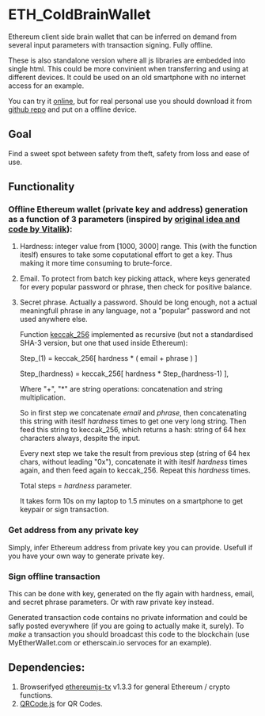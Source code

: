 # ETH_ColdBrainWallet
Ethereum client side brain wallet that can be inferred on demand from several input parameters with transaction signing. Fully offline.

These is also standalone version where all js libraries are embedded into single html. This could be more convinient when transferring and using at different devices. It could be used on an old smartphone with no internet access for an example.

You can try it [online](https://amchercashin.github.io/ETH_ColdBrainWallet/ColdBrainWallet-standalone.html), but for real personal use you should download it from [github repo](https://github.com/amchercashin/ETH_ColdBrainWallet/) and put on a offline device.

## Goal
Find a sweet spot between safety from theft, safety from loss and ease of use.

## Functionality
### Offline Ethereum wallet (private key and address) generation as a function of 3 parameters (inspired by [original idea and code by Vitalik](https://www.reddit.com/r/ethereum/comments/535ovp/is_there_a_javascript_library_for_generating/d7q8hq7/?st=j7gaygm8&sh=435756ff)):
  1. Hardness: integer value from [1000, 3000] range. This (with the function iteslf) ensures to take some coputational effort to get a key. Thus making it more time consuming to brute-force. 
  2. Email. To protect from batch key picking attack, where keys generated for every popular password or phrase, then check for positive balance. 
  3. Secret phrase. Actually a password. Should be long enough, not a actual meaningfull phrase in any language, not a "popular" password and not used anywhere else.
  
     Function [keccak_256](https://en.wikipedia.org/wiki/SHA-3) implemented as recursive (but not a standardised SHA-3 version, but one that used inside Ethereum):
     
     Step_(1) = keccak_256[ hardness * ( email + phrase ) ]
     
     Step_(hardness) = keccak_256[ hardness * Step_(hardness-1) ],
     
     Where "+", "*" are string operations: concatenation and string multiplication.
     
     So in first step we concatenate _email_ and _phrase_, then concatenating this string with iteslf _hardness_ times to get one very long string. Then feed this string to keccak_256, which returns a hash: string of 64 hex characters always, despite the input.
     
     Every next step we take the result from previous step (string of 64 hex chars, without leading "0x"), concatenate it with iteslf _hardness_ times again, and then feed again to keccak_256. Repeat this _hardness_ times.
     
     Total steps = _hardness_ parameter.
     
     It takes form 10s on my laptop to 1.5 minutes on a smartphone to get keypair or sign transaction.

### Get address from any private key
Simply, infer Ethereum address from private key you can provide. Usefull if you have your own way to generate private key.

### Sign offline transaction
This can be done with key, generated on the fly again with hardness, email, and secret phrase parameters. Or with raw private key instead.

Generated transaction code contains no private information and could be safly posted everywhere (if you are going to actually make it, surely). To _make_ a transaction you should broadcast this code to the blockchain (use MyEtherWallet.com or etherscain.io servoces for an example).

## Dependencies: 
1. Browserifyed [ethereumjs-tx](https://github.com/ethereumjs/ethereumjs-tx) v1.3.3 for general Ethereum / crypto functions.
2. [QRCode.js](https://github.com/davidshimjs/qrcodejs) for QR Codes.
